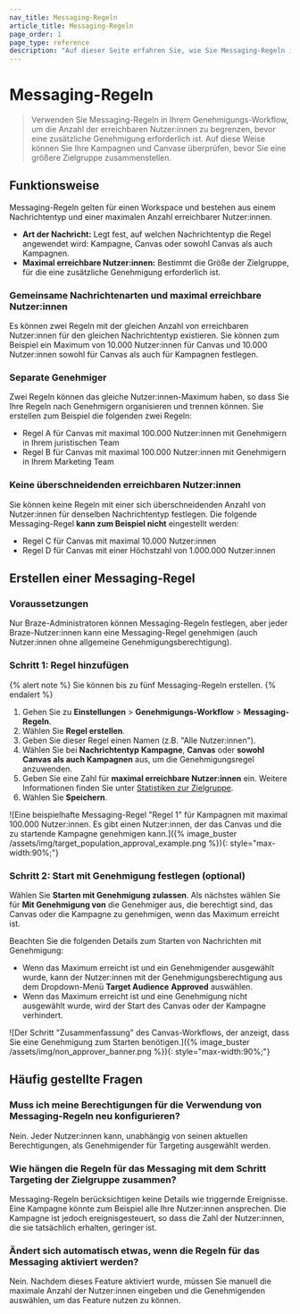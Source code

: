 ```yaml
---
nav_title: Messaging-Regeln
article_title: Messaging-Regeln
page_order: 1
page_type: reference
description: "Auf dieser Seite erfahren Sie, wie Sie Messaging-Regeln im Genehmigungs-Workflow für Kampagnen und Canvase mit einem großen Sendevolumen verwenden können."
---
```


# Messaging-Regeln

> Verwenden Sie Messaging-Regeln in Ihrem Genehmigungs-Workflow, um die Anzahl der erreichbaren Nutzer:innen zu begrenzen, bevor eine zusätzliche Genehmigung erforderlich ist. Auf diese Weise können Sie Ihre Kampagnen und Canvase überprüfen, bevor Sie eine größere Zielgruppe zusammenstellen.

## Funktionsweise

Messaging-Regeln gelten für einen Workspace und bestehen aus einem Nachrichtentyp und einer maximalen Anzahl erreichbarer Nutzer:innen.

- **Art der Nachricht:** Legt fest, auf welchen Nachrichtentyp die Regel angewendet wird: Kampagne, Canvas oder sowohl Canvas als auch Kampagnen.
- **Maximal erreichbare Nutzer:innen:** Bestimmt die Größe der Zielgruppe, für die eine zusätzliche Genehmigung erforderlich ist.

### Gemeinsame Nachrichtenarten und maximal erreichbare Nutzer:innen

Es können zwei Regeln mit der gleichen Anzahl von erreichbaren Nutzer:innen für den gleichen Nachrichtentyp existieren. Sie können zum Beispiel ein Maximum von 10.000 Nutzer:innen für Canvas und 10.000 Nutzer:innen sowohl für Canvas als auch für Kampagnen festlegen. 

### Separate Genehmiger

Zwei Regeln können das gleiche Nutzer:innen-Maximum haben, so dass Sie Ihre Regeln nach Genehmigern organisieren und trennen können. Sie erstellen zum Beispiel die folgenden zwei Regeln:

- Regel A für Canvas mit maximal 100.000 Nutzer:innen mit Genehmigern in Ihrem juristischen Team
- Regel B für Canvas mit maximal 100.000 Nutzer:innen mit Genehmigern in Ihrem Marketing Team 

### Keine überschneidenden erreichbaren Nutzer:innen

Sie können keine Regeln mit einer sich überschneidenden Anzahl von Nutzer:innen für denselben Nachrichtentyp festlegen. Die folgende Messaging-Regel **kann zum Beispiel nicht** eingestellt werden: 

- Regel C für Canvas mit maximal 10.000 Nutzer:innen 
- Regel D für Canvas mit einer Höchstzahl von 1.000.000 Nutzer:innen

## Erstellen einer Messaging-Regel

### Voraussetzungen

Nur Braze-Administratoren können Messaging-Regeln festlegen, aber jeder Braze-Nutzer:innen kann eine Messaging-Regel genehmigen (auch Nutzer:innen ohne allgemeine Genehmigungsberechtigung).

### Schritt 1: Regel hinzufügen

{% alert note %}
Sie können bis zu fünf Messaging-Regeln erstellen.
{% endalert %}

1. Gehen Sie zu **Einstellungen** > **Genehmigungs-Workflow** > **Messaging-Regeln**.
2. Wählen Sie **Regel erstellen**.
3. Geben Sie dieser Regel einen Namen (z.B. "Alle Nutzer:innen").
4. Wählen Sie bei **Nachrichtentyp** **Kampagne**, **Canvas** oder **sowohl Canvas als auch Kampagnen** aus, um die Genehmigungsregel anzuwenden.
5. Geben Sie eine Zahl für **maximal erreichbare Nutzer:innen** ein. Weitere Informationen finden Sie unter [Statistiken zur Zielgruppe]({{site.baseurl}}/user_guide/engagement_tools/campaigns/building_campaigns/targeting_users#audience-statistics).
6. Wählen Sie **Speichern**.

\![Eine beispielhafte Messaging-Regel "Regel 1" für Kampagnen mit maximal 100.000 Nutzer:innen. Es gibt einen Nutzer:innen, der das Canvas und die zu startende Kampagne genehmigen kann.]({% image_buster /assets/img/target_population_approval_example.png %}){: style="max-width:90%;"}

### Schritt 2: Start mit Genehmigung festlegen (optional)

Wählen Sie **Starten mit Genehmigung zulassen**. Als nächstes wählen Sie für **Mit Genehmigung von** die Genehmiger aus, die berechtigt sind, das Canvas oder die Kampagne zu genehmigen, wenn das Maximum erreicht ist.

Beachten Sie die folgenden Details zum Starten von Nachrichten mit Genehmigung:

- Wenn das Maximum erreicht ist und ein Genehmigender ausgewählt wurde, kann der Nutzer:innen mit der Genehmigungsberechtigung aus dem Dropdown-Menü **Target Audience** **Approved** auswählen.
- Wenn das Maximum erreicht ist und eine Genehmigung nicht ausgewählt wurde, wird der Start des Canvas oder der Kampagne verhindert.

\![Der Schritt "Zusammenfassung" des Canvas-Workflows, der anzeigt, dass Sie eine Genehmigung zum Starten benötigen.]({% image_buster /assets/img/non_approver_banner.png %}){: style="max-width:90%;"}

## Häufig gestellte Fragen

### Muss ich meine Berechtigungen für die Verwendung von Messaging-Regeln neu konfigurieren?

Nein. Jeder Nutzer:innen kann, unabhängig von seinen aktuellen Berechtigungen, als Genehmigender für Targeting ausgewählt werden.

### Wie hängen die Regeln für das Messaging mit dem Schritt Targeting der Zielgruppe zusammen?

Messaging-Regeln berücksichtigen keine Details wie triggernde Ereignisse. Eine Kampagne könnte zum Beispiel alle Ihre Nutzer:innen ansprechen. Die Kampagne ist jedoch ereignisgesteuert, so dass die Zahl der Nutzer:innen, die sie tatsächlich erhalten, geringer ist.

### Ändert sich automatisch etwas, wenn die Regeln für das Messaging aktiviert werden?

Nein. Nachdem dieses Feature aktiviert wurde, müssen Sie manuell die maximale Anzahl der Nutzer:innen eingeben und die Genehmigenden auswählen, um das Feature nutzen zu können.

